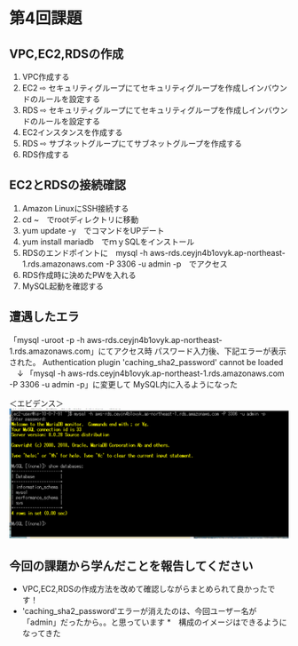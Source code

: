 # 第4回課題 #
## VPC,EC2,RDSの作成 ##
1. VPC作成する
2. EC2 ⇨ セキュリティグループにてセキュリティグループを作成しインバウンドのルールを設定する
3. RDS ⇨ セキュリティグループにてセキュリティグループを作成しインバウンドのルールを設定する
4. EC2インスタンスを作成する
5. RDS ⇨ サブネットグループにてサブネットグループを作成する
6. RDS作成する

## EC2とRDSの接続確認 ##
1. Amazon LinuxにSSH接続する
2. cd ~　でrootディレクトリに移動
3. yum update -y　でコマンドをUPデート
4. yum install mariadb　でｍｙSQLをインストール
5. RDSのエンドポイントに　mysql -h aws-rds.ceyjn4b1ovyk.ap-northeast-1.rds.amazonaws.com -P 3306 -u admin -p　でアクセス
6. RDS作成時に決めたPWを入れる
7. MySQL起動を確認する

## 遭遇したエラ ##
「mysql -uroot -p -h aws-rds.ceyjn4b1ovyk.ap-northeast-1.rds.amazonaws.com」にてアクセス時
パスワード入力後、下記エラーが表示された。
Authentication plugin 'caching_sha2_password' cannot be loaded
　↓
「mysql -h aws-rds.ceyjn4b1ovyk.ap-northeast-1.rds.amazonaws.com -P 3306 -u admin -p」に変更して
MySQL内に入るようになった

＜エビデンス＞
![EC2からRDSへの接続](images/EC2-RDS.png)

## 今回の課題から学んだことを報告してください ##
* VPC,EC2,RDSの作成方法を改めて確認しながらまとめられて良かったです！
* 'caching_sha2_password'エラーが消えたのは、今回ユーザー名が「admin」だったから。。と思っています
*　構成のイメージはできるようになってきた